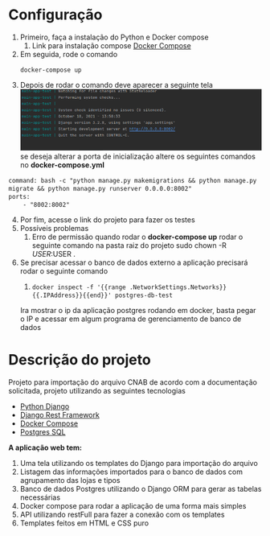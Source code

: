 # Configuração

1. Primeiro, faça a instalação do Python e Docker compose
   1. Link para instalação compose [Docker Compose](https://docs.docker.com/compose/install/)
2. Em seguida, rode o comando 
    ``` 
    docker-compose up
    ```
3. Depois de rodar o comando deve aparecer a seguinte tela ![img.png](img/img.png)
se deseja alterar a porta de inicialização altere os seguintes comandos no **docker-compose.yml**
```
command: bash -c "python manage.py makemigrations && python manage.py migrate && python manage.py runserver 0.0.0.0:8002"
ports:
    - "8002:8002"
```
4. Por fim, acesse o link do projeto para fazer os testes
5. Possíveis problemas
   1. Erro de permissão quando rodar o **docker-compose up** rodar o seguinte comando na pasta raiz do projeto sudo chown -R $USER:$USER .
6. Se precisar acessar o banco de dados externo a aplicação precisará rodar o seguinte comando
   1. ``` 
      docker inspect -f '{{range .NetworkSettings.Networks}}{{.IPAddress}}{{end}}' postgres-db-test
      ```
   Ira mostrar o ip da aplicação postgres rodando em docker, basta pegar o IP e acessar em algum programa de gerenciamento de banco de dados   
    
# Descrição do projeto

Projeto para importação do arquivo CNAB de acordo com a documentação solicitada, projeto utilizando
as seguintes tecnologias
- [Python Django](https://www.djangoproject.com/)
- [Django Rest Framework](https://www.django-rest-framework.org/)
- [Docker Compose](https://docs.docker.com/compose/)
- [Postgres SQL](https://www.postgresql.org/)

**A aplicação web tem:**

1. Uma tela utilizando os templates do Django para importação do arquivo
2. Listagem das informações importados para o banco de dados com agrupamento das lojas e tipos
3. Banco de dados Postgres utilizando o Django ORM para gerar as tabelas necessárias
4. Docker compose para rodar a aplicação de uma forma mais simples
5. API utilizando restFull para fazer a conexão com os templates
6. Templates feitos em HTML e CSS puro
